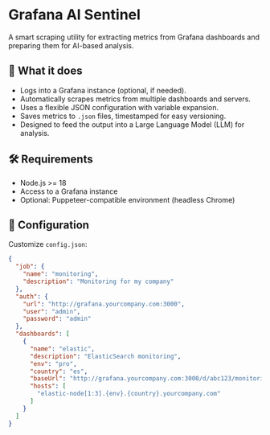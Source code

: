 # Grafana AI Sentinel

A smart scraping utility for extracting metrics from Grafana dashboards and preparing them for AI-based analysis.

## 🚀 What it does

- Logs into a Grafana instance (optional, if needed).
- Automatically scrapes metrics from multiple dashboards and servers.
- Uses a flexible JSON configuration with variable expansion.
- Saves metrics to `.json` files, timestamped for easy versioning.
- Designed to feed the output into a Large Language Model (LLM) for analysis.

## 🛠 Requirements

- Node.js >= 18
- Access to a Grafana instance
- Optional: Puppeteer-compatible environment (headless Chrome)

## 📁 Configuration

Customize `config.json`:

```json
{
  "job": {
    "name": "monitoring",
    "description": "Monitoring for my company"
  },
  "auth": {
    "url": "http://grafana.yourcompany.com:3000",
    "user": "admin",
    "password": "admin"
  },
  "dashboards": [
    {
      "name": "elastic",
      "description": "ElasticSearch monitoring",
      "env": "pro",
      "country": "es",
      "baseUrl": "http://grafana.yourcompany.com:3000/d/abc123/monitoring?var-env={env}&var-country={country}&var-host={host}",
      "hosts": [
        "elastic-node[1:3].{env}.{country}.yourcompany.com"
      ]
    }
  ]
}
